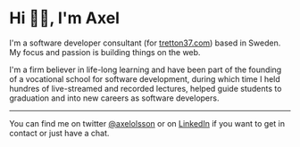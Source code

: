 # Hi 👋🏼, I'm Axel

I'm a software developer consultant (for [tretton37.com](https://tretton37.com)) based in Sweden. My focus and passion is building things on the web.

I'm a firm believer in life-long learning and have been part of the founding of a vocational school for software development, during which time I held hundres of live-streamed and recorded lectures, helped guide students to graduation and into new careers as software developers.

---

You can find me on twitter [@axelolsson](https://twitter.com/axelolsson) or on [LinkedIn](http://linkedin.com/in/axelolsson) if you want to get in contact or just have a chat.
